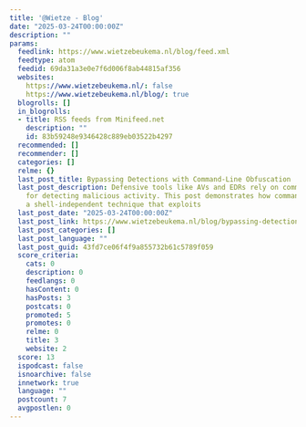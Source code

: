 ```yaml
---
title: '@Wietze - Blog'
date: "2025-03-24T00:00:00Z"
description: ""
params:
  feedlink: https://www.wietzebeukema.nl/blog/feed.xml
  feedtype: atom
  feedid: 69da31a3e0e7f6d006f8ab44815af356
  websites:
    https://www.wietzebeukema.nl/: false
    https://www.wietzebeukema.nl/blog/: true
  blogrolls: []
  in_blogrolls:
  - title: RSS feeds from Minifeed.net
    description: ""
    id: 83b59248e9346428c889eb03522b4297
  recommended: []
  recommender: []
  categories: []
  relme: {}
  last_post_title: Bypassing Detections with Command-Line Obfuscation
  last_post_description: Defensive tools like AVs and EDRs rely on command-line arguments
    for detecting malicious activity. This post demonstrates how command-line obfuscation,
    a shell-independent technique that exploits
  last_post_date: "2025-03-24T00:00:00Z"
  last_post_link: https://www.wietzebeukema.nl/blog/bypassing-detections-with-command-line-obfuscation
  last_post_categories: []
  last_post_language: ""
  last_post_guid: 43fd7ce06f4f9a855732b61c5789f059
  score_criteria:
    cats: 0
    description: 0
    feedlangs: 0
    hasContent: 0
    hasPosts: 3
    postcats: 0
    promoted: 5
    promotes: 0
    relme: 0
    title: 3
    website: 2
  score: 13
  ispodcast: false
  isnoarchive: false
  innetwork: true
  language: ""
  postcount: 7
  avgpostlen: 0
---
```

